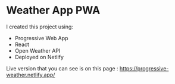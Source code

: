 # Weather App PWA

I created this project using:

- Progressive Web App
- React
- Open Weather API
- Deployed on Netlify

Live version that you can see is on this page :
<https://progressive-weather.netlify.app/>
